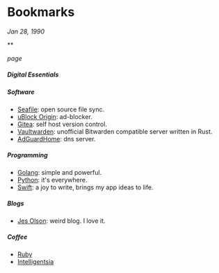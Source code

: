 # Bookmarks

*Jan 28, 1990*

**

*page*

##### Digital Essentials

##### Software

- [Seafile](https://www.seafile.com/en/home/): open source file sync.
- [uBlock Origin](https://ublockorigin.com/): ad-blocker.
- [Gitea](https://gitea.com/): self host version control.
- [Vaultwarden](https://github.com/dani-garcia/vaultwarden): unofficial Bitwarden compatible server written in Rust.
- [AdGuardHome](https://github.com/AdguardTeam/AdGuardHome): dns server.

##### Programming

- [Golang](https://go.dev/): simple and powerful.
- [Python](https://www.python.org/): it's everywhere.
- [Swift](https://www.swift.org/): a joy to write, brings my app ideas to life.

##### Blogs

- [Jes Olson](https://j3s.sh/thoughts.html): weird blog. I love it.

##### Coffee

- [Ruby](https://rubycoffeeroasters.com/)
- [Intelligentsia](https://www.intelligentsia.com/)
